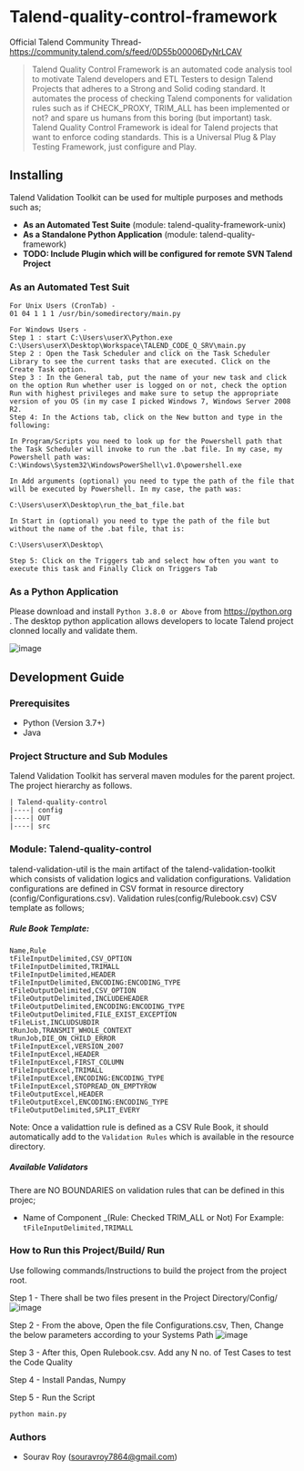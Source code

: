 # Talend-quality-control-framework
Official Talend Community Thread- https://community.talend.com/s/feed/0D55b00006DyNrLCAV

> Talend Quality Control Framework is an automated code analysis tool to motivate Talend developers and ETL Testers to design Talend Projects that adheres to a Strong and Solid coding standard. It automates the process of checking Talend components for validation rules such as if CHECK_PROXY, TRIM_ALL has been implemented or not? and spare us humans from this boring (but important) task. Talend Quality Control Framework is ideal for Talend projects that want to enforce coding standards.
> This is a Universal Plug & Play Testing Framework, just configure and Play.

## Installing 
Talend Validation Toolkit can be used for multiple purposes and methods such as;
* __As an Automated Test Suite__ (module: talend-quality-framework-unix)
* __As a Standalone Python Application__ (module: talend-quality-framework)
* __TODO: Include Plugin which will be configured for remote SVN Talend Project__

### As an Automated Test Suit
````
For Unix Users (CronTab) -
01 04 1 1 1 /usr/bin/somedirectory/main.py

For Windows Users -
Step 1 : start C:\Users\userX\Python.exe C:\Users\userX\Desktop\Workspace\TALEND_CODE_Q_SRV\main.py
Step 2 : Open the Task Scheduler and click on the Task Scheduler Library to see the current tasks that are executed. Click on the Create Task option.
Step 3 : In the General tab, put the name of your new task and click on the option Run whether user is logged on or not, check the option Run with highest privileges and make sure to setup the appropriate version of you OS (in my case I picked Windows 7, Windows Server 2008 R2.
Step 4: In the Actions tab, click on the New button and type in the following:

In Program/Scripts you need to look up for the Powershell path that the Task Scheduler will invoke to run the .bat file. In my case, my Powershell path was: C:\Windows\System32\WindowsPowerShell\v1.0\powershell.exe

In Add arguments (optional) you need to type the path of the file that will be executed by Powershell. In my case, the path was:

C:\Users\userX\Desktop\run_the_bat_file.bat

In Start in (optional) you need to type the path of the file but without the name of the .bat file, that is:

C:\Users\userX\Desktop\

Step 5: Click on the Triggers tab and select how often you want to execute this task and Finally Click on Triggers Tab
````

### As a Python Application
Please download and install `Python 3.8.0 or Above` from https://python.org . The desktop python application allows developers to locate Talend project clonned locally and validate them. 

![image](https://user-images.githubusercontent.com/85476817/123683074-6ace4200-d869-11eb-909f-62bf246fbb7b.png)

## Development Guide
### Prerequisites
* Python (Version 3.7+)
* Java

### Project Structure and Sub Modules
Talend Validation Toolkit has serveral maven modules for the parent project. The project hierarchy as follows.
````
| Talend-quality-control
|----| config
|----| OUT
|----| src
````
### Module: Talend-quality-control
talend-validation-util is the main artifact of the talend-validation-toolkit which consists of validation logics and validation configurations. Validation configurations are defined in CSV format in resource directory (config/Configurations.csv). Validation rules(config/Rulebook.csv) CSV template as follows;

##### Rule Book Template:
````
Name,Rule
tFileInputDelimited,CSV_OPTION
tFileInputDelimited,TRIMALL
tFileInputDelimited,HEADER
tFileInputDelimited,ENCODING:ENCODING_TYPE
tFileOutputDelimited,CSV_OPTION
tFileOutputDelimited,INCLUDEHEADER
tFileOutputDelimited,ENCODING:ENCODING_TYPE
tFileOutputDelimited,FILE_EXIST_EXCEPTION
tFileList,INCLUDSUBDIR
tRunJob,TRANSMIT_WHOLE_CONTEXT
tRunJob,DIE_ON_CHILD_ERROR
tFileInputExcel,VERSION_2007
tFileInputExcel,HEADER
tFileInputExcel,FIRST_COLUMN
tFileInputExcel,TRIMALL
tFileInputExcel,ENCODING:ENCODING_TYPE
tFileInputExcel,STOPREAD_ON_EMPTYROW
tFileOutputExcel,HEADER
tFileOutputExcel,ENCODING:ENCODING_TYPE
tFileOutputDelimited,SPLIT_EVERY
````
Note: Once a validattion rule is defined as a CSV Rule Book, it should automatically add to the `Validation Rules` which is available in the resource directory. 

##### Available Validators
There are NO BOUNDARIES on validation rules that can be defined in this projec;
* Name of Component _(Rule: Checked TRIM_ALL or Not)
For Example:
````tFileInputDelimited,TRIMALL````

### How to Run this Project/Build/ Run
Use following commands/Instructions to build the project from the project root. 

Step 1 - There shall be two files present in the Project Directory/Config/
![image](https://user-images.githubusercontent.com/85476817/123685116-f5b03c00-d86b-11eb-99f0-e82cdbb389ae.png)

Step 2 - From the above, Open the file Configurations.csv, Then, Change the below parameters according to your Systems Path
![image](https://user-images.githubusercontent.com/85476817/123685321-2db77f00-d86c-11eb-8573-1d4b8eb33e50.png)

Step 3 - After this, Open Rulebook.csv. Add any N no. of Test Cases to test the Code Quality

Step 4 - Install Pandas, Numpy

Step 5 - Run the Script
````
python main.py
````


### Authors
* Sourav Roy (souravroy7864@gmail.com)
